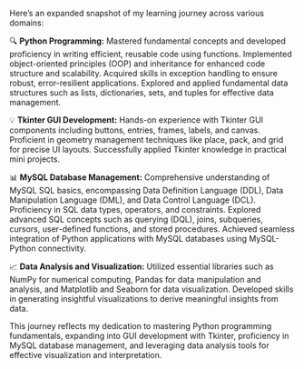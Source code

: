 Here’s an expanded snapshot of my learning journey across various domains:

🔍 **Python Programming:**
Mastered fundamental concepts and developed proficiency in writing efficient, reusable code using functions. Implemented object-oriented principles (OOP) and inheritance for enhanced code structure and scalability. Acquired skills in exception handling to ensure robust, error-resilient applications. Explored and applied fundamental data structures such as lists, dictionaries, sets, and tuples for effective data management.

💡 **Tkinter GUI Development:**
Hands-on experience with Tkinter GUI components including buttons, entries, frames, labels, and canvas. Proficient in geometry management techniques like place, pack, and grid for precise UI layouts. Successfully applied Tkinter knowledge in practical mini projects.

📊 **MySQL Database Management:**
Comprehensive understanding of MySQL SQL basics, encompassing Data Definition Language (DDL), Data Manipulation Language (DML), and Data Control Language (DCL). Proficiency in SQL data types, operators, and constraints. Explored advanced SQL concepts such as querying (DQL), joins, subqueries, cursors, user-defined functions, and stored procedures. Achieved seamless integration of Python applications with MySQL databases using MySQL-Python connectivity.

📈 **Data Analysis and Visualization:**
Utilized essential libraries such as NumPy for numerical computing, Pandas for data manipulation and analysis, and Matplotlib and Seaborn for data visualization. Developed skills in generating insightful visualizations to derive meaningful insights from data.

This journey reflects my dedication to mastering Python programming fundamentals, expanding into GUI development with Tkinter, proficiency in MySQL database management, and leveraging data analysis tools for effective visualization and interpretation.
